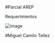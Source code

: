 #Parcial AREP

Requerimientos 

![image](https://github.com/user-attachments/assets/8ca10e61-8312-41f7-b9fa-0afcb29ef4b8)

#Miguel Camilo Tellez
